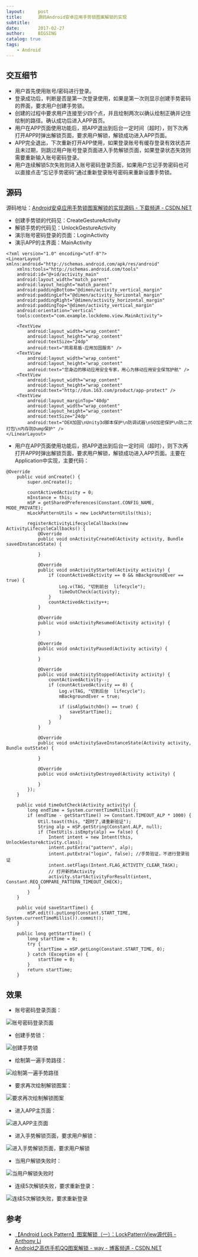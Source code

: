 ```yaml
---
layout:     post
title:      源码Android安卓应用手势锁图案解锁的实现
subtitle:   
date:       2017-02-27
author:     BIGSING
catalog: true
tags:
    - Android
---
```


## 交互细节
- 用户首先使用账号/密码进行登录。
- 登录成功后，判断是否是第一次登录使用，如果是第一次则显示创建手势密码的界面，要求用户创建手势锁。
- 创建的过程中要求用户连接至少四个点，并且绘制两次以确认绘制正确并记住绘制的路径。确认成功后进入APP首页。
- 用户在APP页面使用功能后，把APP退出到后台一定时间（超时），则下次再打开APP时弹出解锁页面，要求用户解锁，解锁成功进入APP页面。
- APP完全退出，下次重新打开APP使用，如果登录账号有缓存登录有效状态并且未过期，则跳过用户账号登录页面进入手势解锁页面，如果登录状态失效则需要重新输入账号密码登录。
- 用户连续解锁5次失败则进入账号密码登录页面，如果用户忘记手势密码也可以直接点击“忘记手势密码”通过重新登录账号密码来重新设置手势锁。

## 源码
源码地址：[Android安卓应用手势锁图案解锁的实现源码 \- 下载频道 \- CSDN\.NET](http://download.csdn.net/detail/asmcvc/9763072)
- 创建手势锁的代码见：CreateGestureActivity
- 解锁手势的代码见：UnlockGestureActivity
- 演示账号密码登录的页面：LoginActivity
- 演示APP的主界面：MainActivity
```
<?xml version="1.0" encoding="utf-8"?>
<LinearLayout xmlns:android="http://schemas.android.com/apk/res/android"
    xmlns:tools="http://schemas.android.com/tools"
    android:id="@+id/activity_main"
    android:layout_width="match_parent"
    android:layout_height="match_parent"
    android:paddingBottom="@dimen/activity_vertical_margin"
    android:paddingLeft="@dimen/activity_horizontal_margin"
    android:paddingRight="@dimen/activity_horizontal_margin"
    android:paddingTop="@dimen/activity_vertical_margin"
    android:orientation="vertical"
    tools:context="com.example.lockdemo.view.MainActivity">

    <TextView
        android:layout_width="wrap_content"
        android:layout_height="wrap_content"
        android:textSize="24dp"
        android:text="网易易盾-应用加固服务" />
    <TextView
        android:layout_width="wrap_content"
        android:layout_height="wrap_content"
        android:text="您身边的移动应用安全专家，用心为移动应用安全保驾护航" />
    <TextView
        android:layout_width="wrap_content"
        android:layout_height="wrap_content"
        android:text="http://dun.163.com/product/app-protect" />
    <TextView
        android:layout_marginTop="40dp"
        android:layout_width="wrap_content"
        android:layout_height="wrap_content"
        android:textSize="24dp"
        android:text="DEX加固\nUnity3d脚本保护\n防调试器\nSO加密保护\n防二次打包\n内存防Dump保护" />
</LinearLayout>

```
- 用户在APP页面使用功能后，把APP退出到后台一定时间（超时），则下次再打开APP时弹出解锁页面，要求用户解锁，解锁成功进入APP页面。主要在Application中实现，主要代码：
```
@Override
    public void onCreate() {
        super.onCreate();

        countActivedActivity = 0;
        mInstance = this;
        mSP = getSharedPreferences(Constant.CONFIG_NAME, MODE_PRIVATE);
        mLockPatternUtils = new LockPatternUtils(this);

        registerActivityLifecycleCallbacks(new ActivityLifecycleCallbacks() {
            @Override
            public void onActivityCreated(Activity activity, Bundle savedInstanceState) {

            }

            @Override
            public void onActivityStarted(Activity activity) {
                if (countActivedActivity == 0 && mBackgroundEver == true) {
                    Log.v(TAG, "切到前台  lifecycle");
                    timeOutCheck(activity);
                }
                countActivedActivity++;
            }

            @Override
            public void onActivityResumed(Activity activity) {

            }

            @Override
            public void onActivityPaused(Activity activity) {

            }

            @Override
            public void onActivityStopped(Activity activity) {
                countActivedActivity--;
                if (countActivedActivity == 0) {
                    Log.v(TAG, "切到后台  lifecycle");
                    mBackgroundEver = true;

                    if (isAlpSwitchOn() == true) {
                        saveStartTime();
                    }
                }
            }

            @Override
            public void onActivitySaveInstanceState(Activity activity, Bundle outState) {

            }

            @Override
            public void onActivityDestroyed(Activity activity) {

            }
        });
    }

    public void timeOutCheck(Activity activity) {
        long endTime = System.currentTimeMillis();
        if (endTime - getStartTime() >= Constant.TIMEOUT_ALP * 1000) {
            Util.toast(this, "超时了,请重新验证");
            String alp = mSP.getString(Constant.ALP, null);
            if (TextUtils.isEmpty(alp) == false) {
                Intent intent = new Intent(this, UnlockGestureActivity.class);
                intent.putExtra("pattern", alp);
                intent.putExtra("login", false); //手势验证，不进行登录验证
                intent.setFlags(Intent.FLAG_ACTIVITY_CLEAR_TASK);
                // 打开新的Activity
                activity.startActivityForResult(intent, Constant.REQ_COMPARE_PATTERN_TIMEOUT_CHECK);
            }
        }
    }

    public void saveStartTime() {
        mSP.edit().putLong(Constant.START_TIME, System.currentTimeMillis()).commit();
    }

    public long getStartTime() {
        long startTime = 0;
        try {
            startTime = mSP.getLong(Constant.START_TIME, 0);
        } catch (Exception e) {
            startTime = 0;
        }
        return startTime;
    }
```

## 效果
- 账号密码登录页面：

![账号密码登录页面](http://img.blog.csdn.net/20170224151400278)

- 创建手势锁：

![创建手势锁](http://img.blog.csdn.net/20170224151453653)

- 绘制第一遍手势路径：

![绘制第一遍手势路径](http://img.blog.csdn.net/20170224151428098)

- 要求再次绘制解锁图案：

![要求再次绘制解锁图案](http://img.blog.csdn.net/20170224151512513)

- 进入APP主页面：

![进入APP主页面](http://img.blog.csdn.net/20170224151526044)


- 进入手势解锁页面，要求用户解锁：

![进入手势解锁页面，要求用户解锁](http://img.blog.csdn.net/20170224151542685)

- 当用户解锁失败时：

![当用户解锁失败时](http://img.blog.csdn.net/20170224151600435)

- 连续5次解锁失败，要求重新登录：

![连续5次解锁失败，要求重新登录](http://img.blog.csdn.net/20170224151613998)

## 参考
- [【Android Lock Pattern】图案解锁（一）：LockPatternView源代码 \- Anthony Li](http://www.cnblogs.com/dyingbleed/archive/2012/12/03/2800007.html)
- [Android之高仿手机QQ图案解锁 \- way \- 博客频道 \- CSDN\.NET](http://blog.csdn.net/way_ping_li/article/details/17015153)
